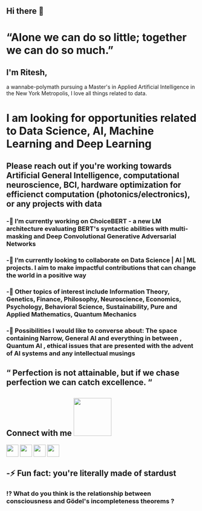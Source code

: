 <h2> Hi there 👋 </h2>

# “Alone we can do so little; together we can do so much.”

<h2> I'm Ritesh, </h2> 
a wannabe-polymath pursuing a Master's in Applied Artificial Intelligence in the New York Metropolis, I love all things related to data.

<h1> I am looking for opportunities related to Data Science, AI, Machine Learning and Deep Learning </h1>

<h2> Please reach out if you're working towards Artificial General Intelligence, computational neuroscience, BCI, hardware optimization for efficienct computation (photonics/electronics), or any projects with data </h2>
 
### -🔭 I’m currently working on ChoiceBERT - a new LM architecture evaluating BERT's syntactic abilities with multi-masking and Deep Convolutional Generative Adversarial Networks
     
### -👯 I’m currently looking to collaborate on Data Science | AI | ML projects. I aim to make impactful contributions that can change the world in a positive way

### -🌱 Other topics of interest include Information Theory, Genetics, Finance, Philosophy, Neuroscience, Economics, Psychology, Behavioral Science, Sustainability, Pure and Applied Mathematics, Quantum Mechanics

### -💬 Possibilities I would like to converse about: The space containing Narrow, General AI and everything in between , Quantum AI , ethical issues that are presented with the advent of AI systems and any intellectual musings 

 ## “ Perfection is not attainable, but if we chase perfection we can catch excellence. “          

<!-- -📘 [Read my blog](https://medium.com/@ritesh.panditi98) -->

<!-- -📫 How to reach me:  <br />                   
                    [LinkendIn](https://www.linkedin.com/in/ritesh-980/) <br />
                    [Twitter](https://twitter.com/AmalgamOfChaos) <br />
                    [Mail me](panditiall@gmail.com) <br /> -->
                    
<h2> Connect with me <img src='https://raw.githubusercontent.com/ShahriarShafin/ShahriarShafin/main/Assets/handshake.gif' width="100px"> </h2>
<a href = 'https://www.linkedin.com/in/ritesh-980'> <img width = '32px' align= 'center' src="https://raw.githubusercontent.com/rahulbanerjee26/githubAboutMeGenerator/main/icons/linked-in-alt.svg"/></a> 
<a href = 'https://www.twitter.com/AmalgamOfChaos'> <img width = '32px' align= 'center' src="https://raw.githubusercontent.com/rahulbanerjee26/githubAboutMeGenerator/main/icons/twitter.svg"/></a> 
<a href = 'ritesh.panditi98'> <img width = '32px' align= 'center' src="https://raw.githubusercontent.com/rahulbanerjee26/githubAboutMeGenerator/main/icons/medium.svg"/></a> 
<a href = 'https://www.github.com/MoronSlayer'> <img width = '32px' align= 'center' src="https://raw.githubusercontent.com/rahulbanerjee26/githubAboutMeGenerator/main/icons/github.svg"/></a> <br />
                    
<!--   [![GitHub Streak](http://github-readme-streak-stats.herokuapp.com?user=your-github-username&theme=dark&background=000000)](https://git.io/streak-stats) -->
         
## -⚡ Fun fact: you're literally made of stardust 

### ⁉️ What do you think is the relationship between consciousness and Gödel's incompleteness theorems ? 	
